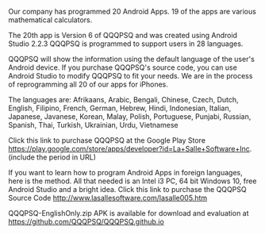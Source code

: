 Our company has programmed 20 Android Apps.
19 of the apps are various mathematical calculators.

The 20th app is Version 6 of QQQPSQ and was created using Android Studio 2.2.3
QQQPSQ is programmed to support users in 28 languages. 

QQQPSQ will show the information using the default language of the user's Android device.
If you purchase QQQPSQ's source code, you can use Android Studio to modify QQQPSQ to fit your needs.
We are in the process of reprogramming all 20 of our apps for iPhones.

The languages are:
Afrikaans, Arabic, Bengali, Chinese, Czech, Dutch, English, Filipino, French, German, Hebrew, Hindi, Indonesian, Italian, Japanese, Javanese, Korean, Malay, Polish, Portuguese, Punjabi, Russian, Spanish, Thai, Turkish, Ukrainian, Urdu, Vietnamese

Click this link to purchase QQQPSQ at the Google Play Store
https://play.google.com/store/apps/developer?id=La+Salle+Software+Inc. (include the period in URL)

If you want to learn how to program Android Apps in foreign languages, here is the method.
All that needed is an Intel i3 PC, 64 bit Windows 10, free Android Studio and a bright idea.
Click this link to purchase the QQQPSQ Source Code
http://www.lasallesoftware.com/lasalle005.htm

QQQPSQ-EnglishOnly.zip APK is available for download and evaluation at https://github.com/QQQPSQ/QQQPSQ.github.io
